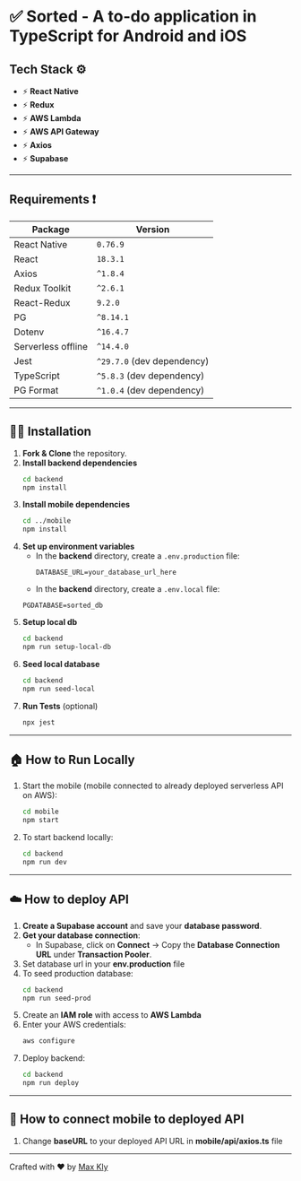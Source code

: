 # ✅ Sorted - A to-do application in TypeScript for Android and iOS

## Tech Stack ⚙️

- ⚡ **React Native**
- ⚡ **Redux**
- ⚡ **AWS Lambda**
- ⚡ **AWS API Gateway**
- ⚡ **Axios**
- ⚡ **Supabase**

---

## Requirements ❗️

| Package | Version |
|---------|---------|
| React Native | `0.76.9` |
| React | `18.3.1` |
| Axios | `^1.8.4` |
| Redux Toolkit | `^2.6.1` |
| React-Redux | `9.2.0` |
| PG | `^8.14.1` |
| Dotenv | `^16.4.7` |
| Serverless offline | `^14.4.0` |
| Jest | `^29.7.0` (dev dependency) |
| TypeScript | `^5.8.3` (dev dependency) |
| PG Format | `^1.0.4` (dev dependency) |

---

## 🧑‍💻 Installation

1. **Fork & Clone** the repository.
2. **Install backend dependencies**  
   ```sh
   cd backend
   npm install
   ```
3. **Install mobile dependencies**  
   ```sh
   cd ../mobile
   npm install
   ```
4. **Set up environment variables**  
   - In the **backend** directory, create a `.env.production` file:  
     ```env
     DATABASE_URL=your_database_url_here
     ```
    - In the **backend** directory, create a `.env.local` file:  
     ```env
     PGDATABASE=sorted_db
     ```
5. **Setup local db**  
   ```sh
   cd backend
   npm run setup-local-db
   ```
6. **Seed local database**  
   ```sh
   cd backend
   npm run seed-local
   ```
7. **Run Tests** (optional)  
   ```sh
   npx jest
   ```

---

## 🏠 How to Run Locally

1. Start the mobile (mobile connected to already deployed serverless API on AWS):  
   ```sh
   cd mobile
   npm start
   ```
2. To start backend locally:  
   ```sh
   cd backend
   npm run dev
   ```

---

## ☁️ How to deploy API

1. **Create a Supabase account** and save your **database password**.
2. **Get your database connection**:  
   - In Supabase, click on **Connect** → Copy the **Database Connection URL** under **Transaction Pooler**.
3. Set database url in your **env.production** file
4. To seed production database:  
   ```sh
   cd backend
   npm run seed-prod
   ```
5. Create an **IAM role** with access to **AWS Lambda**
6. Enter your AWS credentials:  
   ```sh
   aws configure
   ```
7. Deploy backend:  
   ```sh
   cd backend
   npm run deploy
   ```

---

## 🔌 How to connect mobile to deployed API

1. Change **baseURL** to your deployed API URL in **mobile/api/axios.ts** file

---

Crafted with ❤️ by [Max Kly](https://github.com/max-kly)
